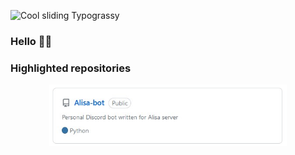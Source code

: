 <!--
**Mark-Shun/Mark-Shun** is a ✨ _special_ ✨ repository because its `README.md` (this file) appears on your GitHub profile.

Here are some ideas to get you started:

- 🔭 I’m currently working on ...
- 🌱 I’m currently learning ...
- 👯 I’m looking to collaborate on ...
- 🤔 I’m looking for help with ...
- 💬 Ask me about ...
- 📫 How to reach me: ...
- 😄 Pronouns: ...
- ⚡ Fun fact: ...
-->

![Cool sliding Typograssy](https://typograssy.deno.dev/api?text=Hello%20visitor,%20to%20Mark%20Shun's%20profile%20:%20&speed=150&comment=Generated%20by%20Mark-Shun%20using%20kawarimidoll/typograssy)
### Hello 👨‍💻
### Highlighted repositories

<p align="center">
<a href="https://github.com/Mark-Shun/Alisa-bot"><img alt="Alisa-bot" src="assets/alisa-bot.jpg" style="width:380px"></a>
</p>
